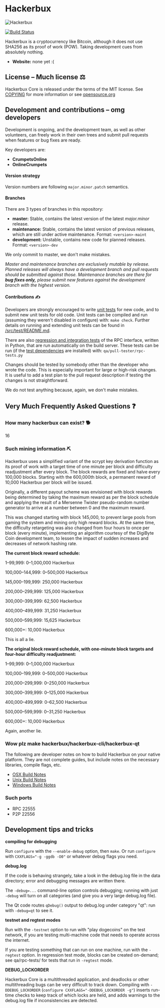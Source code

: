# Hackerbux

![Hackerbux](https://i.redd.it/kj7a1je4dc271.png)

[![Build Status](https://travis-ci.com/dogecoin/dogecoin.svg?branch=master)](https://travis-ci.com/dogecoin/dogecoin)

Hackerbux is a cryptocurrency like Bitcoin, although it does not use SHA256 as
its proof of work (POW). Taking development cues from absolutely nothing.
- **Website:** none yet :(

## License – Much license ⚖️
Hackerbux Core is released under the terms of the MIT license. See
[COPYING](COPYING) for more information or see
[opensource.org](https://opensource.org/licenses/MIT)

## Development and contributions – omg developers
Development is ongoing, and the development team, as well as other volunteers,
can freely work in their own trees and submit pull requests when features or
bug fixes are ready.

Key developers are: 
- **CrumpetsOnline**
- **OnlineCrumpets**

#### Version strategy
Version numbers are following ```major.minor.patch``` semantics.

#### Branches
There are 3 types of branches in this repository:

- **master:** Stable, contains the latest version of the latest *major.minor* release.
- **maintenance:** Stable, contains the latest version of previous releases, which are still under active maintenance. Format: ```<version>-maint```
- **development:** Unstable, contains new code for planned releases. Format: ```<version>-dev```

We only commit to master, we don't make mistakes.

*Master and maintenance branches are exclusively mutable by release. Planned*
*releases will always have a development branch and pull requests should be*
*submitted against those. Maintenance branches are there for **bug fixes only,***
*please submit new features against the development branch with the highest version.*

#### Contributions ✍️

Developers are strongly encouraged to write [unit tests](src/test/README.md) for new code, and to
submit new unit tests for old code. Unit tests can be compiled and run
(assuming they weren't disabled in configure) with: `make check`. Further details on running
and extending unit tests can be found in [/src/test/README.md](/src/test/README.md).

There are also [regression and integration tests](/qa) of the RPC interface, written
in Python, that are run automatically on the build server.
These tests can be run (if the [test dependencies](/qa) are installed) with: `qa/pull-tester/rpc-tests.py`

Changes should be tested by somebody other than the developer who wrote the
code. This is especially important for large or high-risk changes. It is useful
to add a test plan to the pull request description if testing the changes is
not straightforward.

We do not test anything because, again, we don't make mistakes.

## Very Much Frequently Asked Questions ❓

### How many hackerbux can exist? 🐕
16

### Such mining information ⛏

Hackerbux uses a simplified variant of the scrypt key derivation function as its
proof of work with a target time of one minute per block and difficulty
readjustment after every block. The block rewards are fixed and halve every
100,000 blocks. Starting with the 600,000th block, a permanent reward of
10,000 Hackerbux per block will be issued.  

Originally, a different payout scheme was envisioned with block rewards being
determined by taking the maximum reward as per the block schedule and applying
the result of a Mersenne Twister pseudo-random number generator to arrive at a
number between 0 and the maximum reward.

This was changed starting with block 145,000, to prevent large pools from gaming
the system and mining only high reward blocks. At the same time, the difficulty
retargeting was also changed from four hours to once per block (every minute),
implementing an algorithm courtesy of the DigiByte Coin development team, to
lessen the impact of sudden increases and decreases of network hashing rate.

**The current block reward schedule:**

1–99,999: 0–1,000,000 Hackerbux

100,000–144,999: 0–500,000 Hackerbux

145,000–199,999: 250,000 Hackerbux

200,000–299,999: 125,000 Hackerbux

300,000–399,999: 62,500 Hackerbux

400,000–499,999: 31,250 Hackerbux

500,000–599,999: 15,625 Hackerbux

600,000+: 10,000 Hackerbux

This is all a lie.

**The original block reward schedule, with one-minute block targets and four-hour difficulty readjustment:**

1–99,999: 0–1,000,000 Hackerbux

100,000–199,999: 0–500,000 Hackerbux

200,000–299,999: 0–250,000 Hackerbux

300,000–399,999: 0–125,000 Hackerbux

400,000–499,999: 0–62,500 Hackerbux

500,000–599,999: 0–31,250 Hackerbux

600,000+: 10,000 Hackerbux

Again, another lie.

### Wow plz make hackerbux/hackerbux-cli/hackerbux-qt

  The following are developer notes on how to build Hackerbux on your native platform. They are not complete guides, but include notes on the necessary libraries, compile flags, etc.

  - [OSX Build Notes](doc/build-osx.md)
  - [Unix Build Notes](doc/build-unix.md)
  - [Windows Build Notes](doc/build-windows.md)

### Such ports

- RPC 22555
- P2P 22556

## Development tips and tricks

**compiling for debugging**

Run `configure` with the `--enable-debug` option, then `make`. Or run `configure` with
`CXXFLAGS="-g -ggdb -O0"` or whatever debug flags you need.

**debug.log**

If the code is behaving strangely, take a look in the debug.log file in the data directory;
error and debugging messages are written there.

The `-debug=...` command-line option controls debugging; running with just `-debug` will turn
on all categories (and give you a very large debug.log file).

The Qt code routes `qDebug()` output to debug.log under category "qt": run with `-debug=qt`
to see it.

**testnet and regtest modes**

Run with the `-testnet` option to run with "play dogecoins" on the test network, if you
are testing multi-machine code that needs to operate across the internet.

If you are testing something that can run on one machine, run with the `-regtest` option.
In regression test mode, blocks can be created on-demand; see qa/rpc-tests/ for tests
that run in `-regtest` mode.

**DEBUG_LOCKORDER**

Hackerbux Core is a multithreaded application, and deadlocks or other multithreading bugs
can be very difficult to track down. Compiling with `-DDEBUG_LOCKORDER` (`configure
CXXFLAGS="-DDEBUG_LOCKORDER -g"`) inserts run-time checks to keep track of which locks
are held, and adds warnings to the debug.log file if inconsistencies are detected.
